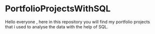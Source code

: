 # PortfolioProjectsWithSQL
Hello everyone , here in this repository you will find my portfolio projects that i used to analyse the  data with the help of SQL.
